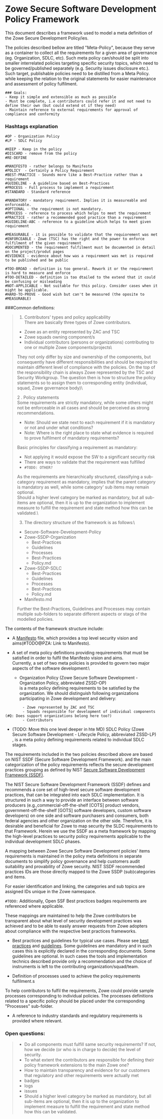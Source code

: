 # Zowe Secure Software Development Policy Framework

This document describes a framework used to model a meta definition of the Zowe Secure Development Policy/ies.

The policies described bellow are titled "Meta-Policy", because they serve as a container to collect all the requirements for a given area of governance (eg. Organization, SDLC, etc).
Such meta policy can/should be split into smaller interrelated policies targeting specific security topics, which need to be governed/published separately (e.g. Security issues disclosure etc.).
Such target, publishable policies need to be distilled from a Meta Policy. while keeping the relation to the original statements for easier maintenance and assessment of policy fulfilment.

```
### Goals:
- Keep it simple and extensible as much as possible
- Must be complete, i.e contributors could refer it and not need to define their own (but could extend ot if they need)
- Maintain reference to external requirements for approval of compliance and conformity
```

### Hashtags explanation

```
#OP - Organization Policy
#LP - SDLC Policy

#KEEP - Keep in the policy 
#DISCARD - remove from the policy
#RE-DEFINE

#MANIFESTO - rather belongs to Manifesto 
#POLICY  - Certainly a Policy Requirement
#BEST-PRACTICE - Sounds more like a Best-Practice rather than a requirement
#GUIDELINE - A guideline based on Best-Practices
#PROCESS - Full process to implement a requirement
#STANDARD - Standard reference

#MANDATORY - mandatory requirement. Implies it is measureable and enforceable.
#OPTIONAL - the requirement is not mandatory. 
#PROCESS - reference to process which helps to meet the requirement 
#PRACTICE - rather a recommended good practice than a requirement
#GUIDELINE-ABC - reference to a guideline which helps to meet given requirement 

#MEASURABLE - it is possible to validate that the requiorement was met
#ENFORCEABLE - Zowe (TSC) has the right and the power to enforce fulfilment of the given requirement 
#DOCUMENTED - the requirement fulfilment must be documented in detail on the project/produt pages 
#EVIDENCE - evidence about how was a requirement was met is required to be published and be public

#TOO-BROAD - definition is too general. Rework it or the requirement is hard to measure and enforce 
#TOO-DETAILED - definition is too dtailed to the extend that it could be confusing or misleading 
#NOT-APPLICABLE - Not suitable for this policy. Consider cases when it might be applicable.
#HARD-TO-PROVE - Good wish but can't be measured (the oposite to #MEASURABLE) 
```

###Common definitions:
> 1. Contributors' types and policy applicability\
> There are basically three types of Zowe contributors.
>- Zowe as an entity represented by ZAC and TSC 
>- Zowe squads owning component/s
>- Individual contributors (persons or organizations) contributing to one or multiple Zowe components/projects\
> 
 > They not only differ by size and ownership of the components, but consequently have different responsibilities
 > and should be required to maintain different level of compliance with the policies.
 > On the top of the responsibility chain is always Zowe represented by the TSC and Security Workgroup.
 > The question then is how to structure the policy statements so to assign them to corresponding entity (individual, squad, Zowe governance body)\
> 
> 2 . Policy statements\
>Some requirements are strictly mandatory, while some others might not be enforceable in all cases and should be perceived as strong recommendations.
>
>* Note: Should we state next to each requirement if it is mandatory or not and under what conditions?
>* Note: Where is the right place to state what evidence is required to prove fulfilment of mandatory requirements?
>
>Basic principles for classifying a requirement as mandatory:
>
>* Not applying it would expose the SW to a significant security risk
>* There are ways to validate that the requirement was fulfilled
>* ```#TODO: OTHER?```
>
>As the requirements are hierarchically structured, classifying a sub-category requirement as mandatory, implies that the parent category is mandatory as well, while some category' sub items may remain optional.\
>Should a higher level category be marked as mandatory, but all sub-items are optional, then it is up to the organization to implement measure to fulfill the requirement and state method how this can be validated.\
> 
> 3. The directory structure of the framework is as follows:\
>- Secure-Software-Development-Policy
>  - Zowe-SSDP-Organization
>     - Best-Practices
>     - Guidelines
>     - Processes
>     - Best-Practices
>     - Policy.md
>  - Zowe-SSDP-SDLC
>    - Best-Practices
>    - Guidelines
>    - Processes
>    - Best-Practices
>    - Policy.md
>  - Manifesto.md
>
>Further the Best-Practices, Guidelines and Processes may contain multiple sub-folders to separate different aspects or stags of the modelled policies. 

The contents of the framework structure include:
- A [Manifesto](./Manifesto.md) file, which provides a top level security vision and aims(#TODO@PZA: Link to Manifesto).

- A set of meta policy definitions providing requirements that must be satisfied in order to fulfil the Manifesto vision and aims.\
Currently, a set of two meta policies is provided to govern two major aspects of the software development:\

    - Organization Policy (Zowe Secure Software Development - Organization Policy, abbreviated ZSSD-OP)\
  is a meta policy defining requirements to be satisfied by the organization. We should distinguish following organizations participating in Zowe development and delivery:
```
        - Zowe represented by ZAC and TSC
        - Squads responsible for development of individual components (#Q: Does support organizations belong here too?)
        - Contributors
```
  - (TODO: Move this one level deeper in hte MD) SDLC Policy (Zowe Secure Software Development - Lifecycle Policy, abbreviated ZSSD-LP)\
  , is a meta policy defining requirements related to individual SDLC stages. 

The requirements included in the two policies described above are based on NIST SSDF (Secure Software Development Framework). 
and the main categorization of the policy requirements reflects the secure development practices grouping as defined by NIST [Secure Software Development Framework (SSDF)](https://csrc.nist.gov/Projects/ssdf).

The NIST Secure Software Development Framework (SSDF) defines and recommends a core set of high-level secure software development practices, that can be integrated into each SDLC implementation.
It is structured in such a way to provide an interface between software producers (e.g.,commercial-off-the-shelf [COTS] product vendors,
government-off-the-shelf [GOTS] software developers, custom software developers) on one side and software purchasers and consumers,
both federal agencies and other organization on the other side. Therefore, it is desirable and beneficial for Zowe to map security the SLDC requirements to that Framework.
Herein we use the SSDF as a meta framework by mapping the high-level practices to security policy requirements applicable to the individual development SDLC phases.

A mapping between Zowe Secure Software Development policies' items requirements is maintained in the policy meta definitions in separate documents to simplify policy governance and help customers
audit suitability and provability of Zowe security. NIST SSDF recommended practices IDs are those directly mapped to the Zowe SSDP (sub)categories and items.

For easier identification and linking, the categories and sub topics are assigned IDs unique in the Zowe namespace.

```#TODO:``` 
Additionally, Open SSF Best practices badges requirements are referenced where applicable.

These mappings are maintained to help the Zowe contributors be transparent about what level of security development practices was achieved
and to be able to easily answer requests from Zowe adopters about compliance with the respective best practices frameworks.

- Best practices and guidelines for typical use cases.
  Please see [best practices](./Best-Practices/best-practices.md) and [guidelines](./Guidelines/guidelines.md). Some guidelines are mandatory and in such cases this is explicitly declared in the corresponding documents. Some guidelines are optional. In such cases the tools and implementation technics described provide only a recommendation and the choice of instruments is
  left to the contributing organization/squad/team.

- Definition of processes used to achieve the policy requirements fulfilment.s

To help contributors to fulfil the requirements, Zowe could provide sample
processes corresponding to individual policies. The processes definitions related to a specific policy should be placed 
under the corresponding "Processes" sub-folder.


- A reference to industry standards and regulatory requirements is provided where relevant.

<span style="display: none">#TODO@PZA: Provide links to the BPs, Guidelines and other related documents.</span>


### Open questions:
>- Do all components must fulfill same security requirements? If not, how we decide (or who is in charge to decide) the level of security.
>- To what extent the contributors are responsible for defining their policy framework extensions to the main Zowe one? 
>- How to maintain transparency and evidence for our customers that regulatory and other requirements were actually met
>  - badges 
>  - logs
>  - issues 
>- Should a higher level category be marked as mandatory, but all sub-items are optional, then it is up to the organization to implement measure to fulfill the requirement and state method how this can be validated.

